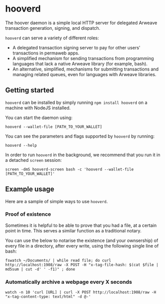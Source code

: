# hooverd
The hoover daemon is a simple local HTTP server for delegated Arweave transaction generation, signing, and dispatch.

`hooverd` can serve a variety of different roles:
- A delegated transaction signing server to pay for other users' transactions in permaweb apps.
- A simplified mechanism for sending transactions from programming languages that lack a native Arweave library (for example, bash).
- An alternative, simplified, mechanisms for submitting transactions and managing related queues, even for languages with Arweave libraries.

## Getting started

`hooverd` can be installed by simply running `npm install hooverd` on a machine with NodeJS installed.

You can start the daemon using:

`hooverd --wallet-file [PATH_TO_YOUR_WALLET]`

You can see the parameters and flags supported by `hooverd` by running:

`hooverd --help`

In order to run `hooverd` in the background, we recommend that you run it in a detached `screen` session:

`screen -dmS hooverd-screen bash -c 'hooverd --wallet-file [PATH_TO_YOUR_WALLET]'`

## Example usage

Here are a sample of simple ways to use `hooverd`.

### Proof of existence

Sometimes it is helpful to be able to prove that you had a file, at a certain point in time. This serves a similar function as a traditional notary.

You can use the below to notarise the existence (and your ownsership) of every file in a directory, after every write, using the following single line of bash:

`fswatch ~/Documents/ | while read file; do curl http://localhost:1908/raw -X POST -H "x-tag-file-hash: $(cat $file | md5sum | cut -d' ' -f1)" ; done`

### Automatically archive a webpage every X seconds

`watch -n 10 'curl [URL] | curl -X POST http://localhost:1908/raw -H "x-tag-content-type: text/html" -d @-'`